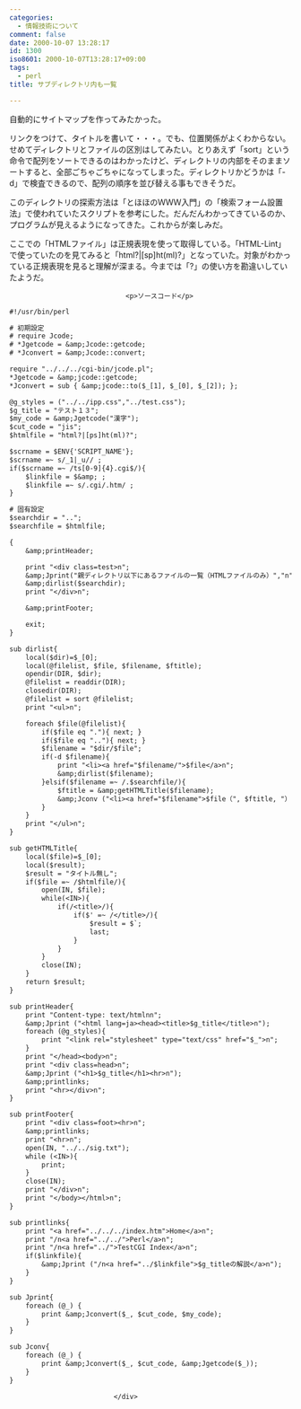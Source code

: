 ```yaml
---
categories:
  - 情報技術について
comment: false
date: 2000-10-07 13:28:17
id: 1300
iso8601: 2000-10-07T13:28:17+09:00
tags:
  - perl
title: サブディレクトリ内も一覧

---
```


<div class="entry-body">
                                 <p>自動的にサイトマップを作ってみたかった。 </p>

<p>リンクをつけて、タイトルを書いて・・・。でも、位置関係がよくわからない。せめてディレクトリとファイルの区別はしてみたい。とりあえず「sort」という命令で配列をソートできるのはわかったけど、ディレクトリの内部をそのままソートすると、全部ごちゃごちゃになってしまった。ディレクトリかどうかは「-d」で検査できるので、配列の順序を並び替える事もできそうだ。 </p>

<p>このディレクトリの探索方法は「とほほのＷＷＷ入門」の「検索フォーム設置法」で使われていたスクリプトを参考にした。だんだんわかってきているのか、プログラムが見えるようになってきた。これからが楽しみだ。 </p>

<p>ここでの「HTMLファイル」は正規表現を使って取得している。「HTML-Lint」で使っていたのを見てみると「html?|[sp]ht(ml)?」となっていた。対象がわかっている正規表現を見ると理解が深まる。今までは「?」の使い方を勘違いしていたようだ。</p>
                              
                                 <p>ソースコード</p>

```default
#!/usr/bin/perl

# 初期設定
# require Jcode;
# *Jgetcode = &amp;Jcode::getcode;
# *Jconvert = &amp;Jcode::convert;

require "../../../cgi-bin/jcode.pl";
*Jgetcode = &amp;jcode::getcode;
*Jconvert = sub { &amp;jcode::to($_[1], $_[0], $_[2]); };

@g_styles = ("../../ipp.css","../test.css");
$g_title = "テスト１３";
$my_code = &amp;Jgetcode("漢字");
$cut_code = "jis";
$htmlfile = "html?|[ps]ht(ml)?";

$scrname = $ENV{'SCRIPT_NAME'};
$scrname =~ s/_1|_u// ;
if($scrname =~ /ts[0-9]{4}.cgi$/){
    $linkfile = $&amp; ;
    $linkfile =~ s/.cgi/.htm/ ;
}

# 固有設定
$searchdir = "..";
$searchfile = $htmlfile;

{
    &amp;printHeader;

    print "<div class=test>n";
    &amp;Jprint("親ディレクトリ以下にあるファイルの一覧（HTMLファイルのみ）","n");
    &amp;dirlist($searchdir);
    print "</div>n";

    &amp;printFooter;

    exit;
}

sub dirlist{
    local($dir)=$_[0];
    local(@filelist, $file, $filename, $ftitle);
    opendir(DIR, $dir);
    @filelist = readdir(DIR);
    closedir(DIR);
    @filelist = sort @filelist;
    print "<ul>n";

    foreach $file(@filelist){
        if($file eq "."){ next; }
        if($file eq ".."){ next; }
        $filename = "$dir/$file";
        if(-d $filename){
            print "<li><a href="$filename/">$file</a>n";
            &amp;dirlist($filename);
        }elsif($filename =~ /.$searchfile/){
            $ftitle = &amp;getHTMLTitle($filename);
            &amp;Jconv ("<li><a href="$filename">$file（", $ftitle, "）</a>n");
        }
    }
    print "</ul>n";
}

sub getHTMLTitle{
    local($file)=$_[0];
    local($result);
    $result = "タイトル無し";
    if($file =~ /$htmlfile/){
        open(IN, $file);
        while(<IN>){
            if(/<title>/){
                if($' =~ /</title>/){
                    $result = $`;
                    last;
                }
            }
        }
        close(IN);
    }
    return $result;
}

sub printHeader{
    print "Content-type: text/htmlnn";
    &amp;Jprint ("<html lang=ja><head><title>$g_title</title>n");
    foreach (@g_styles){
        print "<link rel="stylesheet" type="text/css" href="$_">n";
    }
    print "</head><body>n";
    print "<div class=head>n";
    &amp;Jprint ("<h1>$g_title</h1><hr>n");
    &amp;printlinks;
    print "<hr></div>n";
}

sub printFooter{
    print "<div class=foot><hr>n";
    &amp;printlinks;
    print "<hr>n";
    open(IN, "../../sig.txt");
    while (<IN>){
        print;
    }
    close(IN);
    print "</div>n";
    print "</body></html>n";
}

sub printlinks{
    print "<a href="../../../index.htm">Home</a>n";
    print "/n<a href="../../">Perl</a>n";
    print "/n<a href="../">TestCGI Index</a>n";
    if($linkfile){
        &amp;Jprint ("/n<a href="../$linkfile">$g_titleの解説</a>n");
    }
}

sub Jprint{
    foreach (@_) {
        print &amp;Jconvert($_, $cut_code, $my_code);
    }
}

sub Jconv{
    foreach (@_) {
        print &amp;Jconvert($_, $cut_code, &amp;Jgetcode($_));
    }
}
```
                              </div>
    	